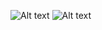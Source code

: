 ![Alt text](https://media.tenor.com/gf_-X6I29z8AAAAd/smurf-cat-smurf.gif?raw=true "Title")
![Alt text](https://media.tenor.com/Dyq3kpe_eZgAAAAC/emu-emu-otori.gif?raw=true "Title")

